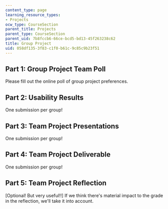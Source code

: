 ```yaml
---
content_type: page
learning_resource_types:
- Projects
ocw_type: CourseSection
parent_title: Projects
parent_type: CourseSection
parent_uid: 7b8fccb6-66ce-bcd5-bd13-45f263238c62
title: Group Project
uid: 058df135-3f83-c1f0-b61c-9c85c9b23f51
---
```


Part 1: Group Project Team Poll
-------------------------------

Please fill out the online poll of group project preferences.

Part 2: Usability Results
-------------------------

One submission per group!

Part 3: Team Project Presentations
----------------------------------

One submission per group!

Part 4: Team Project Deliverable
--------------------------------

One submission per group!

Part 5: Team Project Reflection
-------------------------------

\[Optional! But very useful!!\] If we think there's material impact to the grade in the reflection, we'll take it into account.